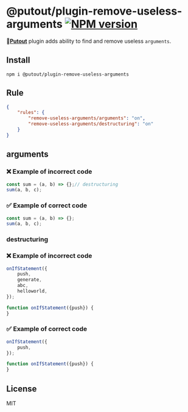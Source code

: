 # @putout/plugin-remove-useless-arguments [![NPM version][NPMIMGURL]][NPMURL]

[NPMIMGURL]: https://img.shields.io/npm/v/@putout/plugin-remove-useless-arguments.svg?style=flat&longCache=true
[NPMURL]: https://npmjs.org/package/@putout/plugin-remove-useless-arguments"npm"

🐊[**Putout**](https://github.com/coderaiser/putout) plugin adds ability to find and remove useless `arguments`.

## Install

```
npm i @putout/plugin-remove-useless-arguments
```

## Rule

```json
{
    "rules": {
        "remove-useless-arguments/arguments": "on",
        "remove-useless-arguments/destructuring": "on"
    }
}
```

## arguments

### ❌ Example of incorrect code

```js
const sum = (a, b) => {};// destructuring
sum(a, b, c);
```

### ✅ Example of correct code

```js
const sum = (a, b) => {};
sum(a, b, c);
```

### destructuring

### ❌ Example of incorrect code

```js
onIfStatement({
    push,
    generate,
    abc,
    helloworld,
});

function onIfStatement({push}) {
}
```

### ✅ Example of correct code

```js
onIfStatement({
    push,
});

function onIfStatement({push}) {
}
```

## License

MIT
